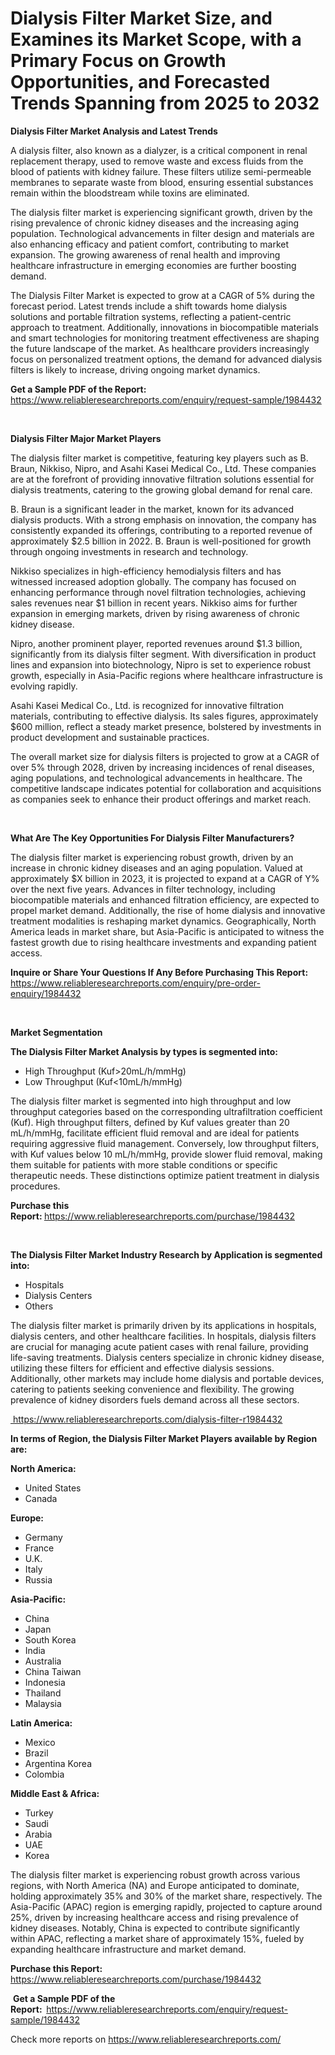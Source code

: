 <p><h1>Dialysis Filter Market Size, and Examines its Market Scope, with a Primary Focus on Growth Opportunities, and Forecasted Trends Spanning from 2025 to 2032</h1></p><p><strong>Dialysis Filter Market Analysis and Latest Trends</strong></p>
<p><p>A dialysis filter, also known as a dialyzer, is a critical component in renal replacement therapy, used to remove waste and excess fluids from the blood of patients with kidney failure. These filters utilize semi-permeable membranes to separate waste from blood, ensuring essential substances remain within the bloodstream while toxins are eliminated.</p><p>The dialysis filter market is experiencing significant growth, driven by the rising prevalence of chronic kidney diseases and the increasing aging population. Technological advancements in filter design and materials are also enhancing efficacy and patient comfort, contributing to market expansion. The growing awareness of renal health and improving healthcare infrastructure in emerging economies are further boosting demand.</p><p>The Dialysis Filter Market is expected to grow at a CAGR of 5% during the forecast period. Latest trends include a shift towards home dialysis solutions and portable filtration systems, reflecting a patient-centric approach to treatment. Additionally, innovations in biocompatible materials and smart technologies for monitoring treatment effectiveness are shaping the future landscape of the market. As healthcare providers increasingly focus on personalized treatment options, the demand for advanced dialysis filters is likely to increase, driving ongoing market dynamics.</p></p>
<p><strong>Get a Sample PDF of the Report:&nbsp;</strong> <a href="https://www.reliableresearchreports.com/enquiry/request-sample/1984432?utm_campaign=2743&utm_medium=2&utm_source=Github&utm_content=ia&utm_term=04032025&utm_id=dialysis-filter">https://www.reliableresearchreports.com/enquiry/request-sample/1984432</a></p>
<p>&nbsp;</p>
<p><strong>Dialysis Filter Major Market Players</strong></p>
<p><p>The dialysis filter market is competitive, featuring key players such as B. Braun, Nikkiso, Nipro, and Asahi Kasei Medical Co., Ltd. These companies are at the forefront of providing innovative filtration solutions essential for dialysis treatments, catering to the growing global demand for renal care.</p><p>B. Braun is a significant leader in the market, known for its advanced dialysis products. With a strong emphasis on innovation, the company has consistently expanded its offerings, contributing to a reported revenue of approximately $2.5 billion in 2022. B. Braun is well-positioned for growth through ongoing investments in research and technology.</p><p>Nikkiso specializes in high-efficiency hemodialysis filters and has witnessed increased adoption globally. The company has focused on enhancing performance through novel filtration technologies, achieving sales revenues near $1 billion in recent years. Nikkiso aims for further expansion in emerging markets, driven by rising awareness of chronic kidney disease.</p><p>Nipro, another prominent player, reported revenues around $1.3 billion, significantly from its dialysis filter segment. With diversification in product lines and expansion into biotechnology, Nipro is set to experience robust growth, especially in Asia-Pacific regions where healthcare infrastructure is evolving rapidly.</p><p>Asahi Kasei Medical Co., Ltd. is recognized for innovative filtration materials, contributing to effective dialysis. Its sales figures, approximately $600 million, reflect a steady market presence, bolstered by investments in product development and sustainable practices.</p><p>The overall market size for dialysis filters is projected to grow at a CAGR of over 5% through 2028, driven by increasing incidences of renal diseases, aging populations, and technological advancements in healthcare. The competitive landscape indicates potential for collaboration and acquisitions as companies seek to enhance their product offerings and market reach.</p></p>
<p>&nbsp;</p>
<p><strong>What Are The Key Opportunities For Dialysis Filter Manufacturers?</strong></p>
<p><p>The dialysis filter market is experiencing robust growth, driven by an increase in chronic kidney diseases and an aging population. Valued at approximately $X billion in 2023, it is projected to expand at a CAGR of Y% over the next five years. Advances in filter technology, including biocompatible materials and enhanced filtration efficiency, are expected to propel market demand. Additionally, the rise of home dialysis and innovative treatment modalities is reshaping market dynamics. Geographically, North America leads in market share, but Asia-Pacific is anticipated to witness the fastest growth due to rising healthcare investments and expanding patient access.</p></p>
<p><strong>Inquire or Share Your Questions If Any Before Purchasing This Report:</strong> <a href="https://www.reliableresearchreports.com/enquiry/pre-order-enquiry/1984432?utm_campaign=2743&utm_medium=2&utm_source=Github&utm_content=ia&utm_term=04032025&utm_id=dialysis-filter">https://www.reliableresearchreports.com/enquiry/pre-order-enquiry/1984432</a></p>
<p>&nbsp;</p>
<p><strong>Market Segmentation</strong></p>
<p><strong>The Dialysis Filter Market Analysis by types is segmented into:</strong></p>
<p><ul><li>High Throughput (Kuf>20mL/h/mmHg)</li><li>Low Throughput (Kuf<10mL/h/mmHg)</li></ul></p>
<p><p>The dialysis filter market is segmented into high throughput and low throughput categories based on the corresponding ultrafiltration coefficient (Kuf). High throughput filters, defined by Kuf values greater than 20 mL/h/mmHg, facilitate efficient fluid removal and are ideal for patients requiring aggressive fluid management. Conversely, low throughput filters, with Kuf values below 10 mL/h/mmHg, provide slower fluid removal, making them suitable for patients with more stable conditions or specific therapeutic needs. These distinctions optimize patient treatment in dialysis procedures.</p></p>
<p><strong>Purchase this Report:&nbsp;</strong><a href="https://www.reliableresearchreports.com/purchase/1984432?utm_campaign=2743&utm_medium=2&utm_source=Github&utm_content=ia&utm_term=04032025&utm_id=dialysis-filter">https://www.reliableresearchreports.com/purchase/1984432</a></p>
<p>&nbsp;</p>
<p><strong>The Dialysis Filter Market Industry Research by Application is segmented into:</strong></p>
<p><ul><li>Hospitals</li><li>Dialysis Centers</li><li>Others</li></ul></p>
<p><p>The dialysis filter market is primarily driven by its applications in hospitals, dialysis centers, and other healthcare facilities. In hospitals, dialysis filters are crucial for managing acute patient cases with renal failure, providing life-saving treatments. Dialysis centers specialize in chronic kidney disease, utilizing these filters for efficient and effective dialysis sessions. Additionally, other markets may include home dialysis and portable devices, catering to patients seeking convenience and flexibility. The growing prevalence of kidney disorders fuels demand across all these sectors.</p></p>
<p><a href="https://www.reliableresearchreports.com/dialysis-filter-r1984432?utm_campaign=2743&utm_medium=2&utm_source=Github&utm_content=ia&utm_term=04032025&utm_id=dialysis-filter">&nbsp;https://www.reliableresearchreports.com/dialysis-filter-r1984432</a></p>
<p><strong>In terms of Region, the Dialysis Filter Market Players available by Region are:</strong></p>
<p>
    <p> <strong> North America: </strong>
        <ul>
            <li>United States</li>
            <li>Canada</li>
        </ul>
        </p> 
    <p> <strong> Europe: </strong>
        <ul>
            <li>Germany</li>
            <li>France</li>
            <li>U.K.</li>
            <li>Italy</li>
            <li>Russia</li>
        </ul>
        </p> 
    <p> <strong> Asia-Pacific: </strong>
        <ul>
            <li>China</li>
            <li>Japan</li>
            <li>South Korea</li>
            <li>India</li>
            <li>Australia</li>
            <li>China Taiwan</li>
            <li>Indonesia</li>
            <li>Thailand</li>
            <li>Malaysia</li>
        </ul>
        </p> 
    <p> <strong> Latin America: </strong>
        <ul>
            <li>Mexico</li>
            <li>Brazil</li>
            <li>Argentina Korea</li>
            <li>Colombia</li>
        </ul>
        </p> 
    <p> <strong> Middle East & Africa: </strong>
        <ul>
            <li>Turkey</li>
            <li>Saudi</li>
            <li>Arabia</li>
            <li>UAE</li>
            <li>Korea</li>
        </ul>
    </p>
    </p>
<p><p>The dialysis filter market is experiencing robust growth across various regions, with North America (NA) and Europe anticipated to dominate, holding approximately 35% and 30% of the market share, respectively. The Asia-Pacific (APAC) region is emerging rapidly, projected to capture around 25%, driven by increasing healthcare access and rising prevalence of kidney diseases. Notably, China is expected to contribute significantly within APAC, reflecting a market share of approximately 15%, fueled by expanding healthcare infrastructure and market demand.</p></p>
<p><strong>Purchase this Report: </strong><a href="https://www.reliableresearchreports.com/purchase/1984432?utm_campaign=2743&utm_medium=2&utm_source=Github&utm_content=ia&utm_term=04032025&utm_id=dialysis-filter">https://www.reliableresearchreports.com/purchase/1984432</a></p>
<p>&nbsp;<strong>Get a Sample PDF of the Report:&nbsp;&nbsp;</strong><a href="https://www.reliableresearchreports.com/enquiry/request-sample/1984432?utm_campaign=2743&utm_medium=2&utm_source=Github&utm_content=ia&utm_term=04032025&utm_id=dialysis-filter">https://www.reliableresearchreports.com/enquiry/request-sample/1984432</a></p>
<p><strong></strong></p>
<p>Check more reports on <a href="https://www.reliableresearchreports.com/?utm_campaign=2743&utm_medium=2&utm_source=Github&utm_content=ia&utm_term=04032025&utm_id=dialysis-filter">https://www.reliableresearchreports.com/</a></p>